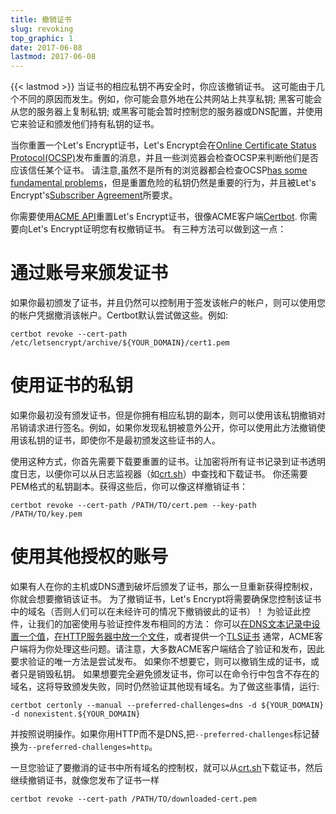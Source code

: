 ```yaml
---
title: 撤销证书
slug: revoking
top_graphic: 1
date: 2017-06-08
lastmod: 2017-06-08
---
```


{{< lastmod >}}
当证书的相应私钥不再安全时，你应该撤销证书。 这可能由于几个不同的原因而发生。例如，你可能会意外地在公共网站上共享私钥;
黑客可能会从您的服务器上复制私钥; 或黑客可能会暂时控制您的服务器或DNS配置，并使用它来验证和颁发他们持有私钥的证书。

当你重置一个Let's Encrypt证书，Let's Encrypt会在[Online Certificate Status Protocol(OCSP)](https://en.wikipedia.org/wiki/Online_Certificate_Status_Protocol)发布重置的消息，并且一些浏览器会检查OCSP来判断他们是否应该信任某个证书。
请注意,虽然不是所有的浏览器都会检查OCSP[has some fundamental problems](https://www.imperialviolet.org/2011/03/18/revocation.html)，但是重置危险的私钥仍然是重要的行为，并且被Let's Encrypt's[Subscriber Agreement](https://letsencrypt.org/repository/)所要求。

你需要使用[ACME API](https://github.com/letsencrypt/boulder/blob/master/docs/acme-divergences.md)重置Let's Encrypt证书，很像ACME客户端[Certbot](https://certbot.eff.org/).
你需要向Let's Encrypt证明您有权撤销证书。 有三种方法可以做到这一点：


# 通过账号来颁发证书

如果你最初颁发了证书，并且仍然可以控制用于签发该帐户的帐户，则可以使用您的帐户凭据撤消该帐户。Certbot默认尝试做这些。例如:

```
certbot revoke --cert-path /etc/letsencrypt/archive/${YOUR_DOMAIN}/cert1.pem
```

# 使用证书的私钥

如果你最初没有颁发证书，但是你拥有相应私钥的副本，则可以使用该私钥撤销对吊销请求进行签名。例如，如果你发现私钥被意外公开，你可以使用此方法撤销使用该私钥的证书，即使你不是最初颁发这些证书的人。

使用这种方式，你首先需要下载要重置的证书。让加密将所有证书记录到证书透明度日志，以便你可以从日志监视器（如[crt.sh](https://crt.sh/)）中查找和下载证书。
你还需要PEM格式的私钥副本。获得这些后，你可以像这样撤销证书：

```
certbot revoke --cert-path /PATH/TO/cert.pem --key-path /PATH/TO/key.pem
```

# 使用其他授权的账号

如果有人在你的主机或DNS遭到破坏后颁发了证书，那么一旦重新获得控制权，你就会想要撤销该证书。 为了撤销证书，Let's Encrypt将需要确保您控制该证书中的域名（否则人们可以在未经许可的情况下撤销彼此的证书）！ 为验证此控件，让我们的加密使用与验证控件发布相同的方法：
你可以[在DNS文本记录中设置一个值](https://ietf-wg-acme.github.io/acme/#rfc.section.8.5)，[在HTTP服务器中放一个文件](https://ietf-wg-acme.github.io/acme/#rfc.section.8.3)，或者提供一个[TLS证书](https://ietf-wg-acme.github.io/acme/#rfc.section.8.4)
通常，ACME客户端将为你处理这些问题。请注意，大多数ACME客户端结合了验证和发布，因此要求验证的唯一方法是尝试发布。 如果你不想要它，则可以撤销生成的证书，或者只是销毁私钥。 如果想要完全避免颁发证书，你可以在命令行中包含不存在的域名，这将导致颁发失败，同时仍然验证其他现有域名。为了做这些事情，运行:

```
certbot certonly --manual --preferred-challenges=dns -d ${YOUR_DOMAIN} -d nonexistent.${YOUR_DOMAIN}
```
并按照说明操作。如果你用HTTP而不是DNS,把`--preferred-challenges`标记替换为`--preferred-challenges=http`。

一旦您验证了要撤消的证书中所有域名的控制权，就可以从[crt.sh](https://crt.sh/)下载证书，然后继续撤销证书，就像您发布了证书一样

```
certbot revoke --cert-path /PATH/TO/downloaded-cert.pem
```